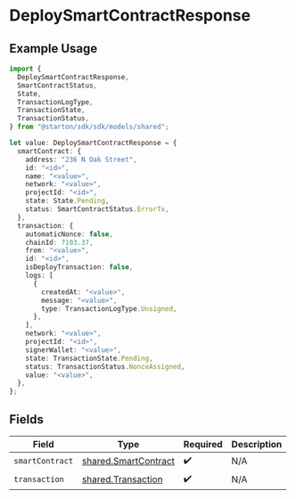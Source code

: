 # DeploySmartContractResponse

## Example Usage

```typescript
import {
  DeploySmartContractResponse,
  SmartContractStatus,
  State,
  TransactionLogType,
  TransactionState,
  TransactionStatus,
} from "@starton/sdk/sdk/models/shared";

let value: DeploySmartContractResponse = {
  smartContract: {
    address: "236 N Oak Street",
    id: "<id>",
    name: "<value>",
    network: "<value>",
    projectId: "<id>",
    state: State.Pending,
    status: SmartContractStatus.ErrorTx,
  },
  transaction: {
    automaticNonce: false,
    chainId: 7103.37,
    from: "<value>",
    id: "<id>",
    isDeployTransaction: false,
    logs: [
      {
        createdAt: "<value>",
        message: "<value>",
        type: TransactionLogType.Unsigned,
      },
    ],
    network: "<value>",
    projectId: "<id>",
    signerWallet: "<value>",
    state: TransactionState.Pending,
    status: TransactionStatus.NonceAssigned,
    value: "<value>",
  },
};
```

## Fields

| Field                                                               | Type                                                                | Required                                                            | Description                                                         |
| ------------------------------------------------------------------- | ------------------------------------------------------------------- | ------------------------------------------------------------------- | ------------------------------------------------------------------- |
| `smartContract`                                                     | [shared.SmartContract](../../../sdk/models/shared/smartcontract.md) | :heavy_check_mark:                                                  | N/A                                                                 |
| `transaction`                                                       | [shared.Transaction](../../../sdk/models/shared/transaction.md)     | :heavy_check_mark:                                                  | N/A                                                                 |